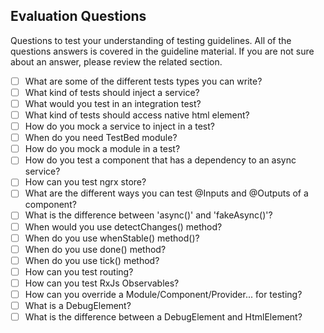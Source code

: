 ## Evaluation Questions

Questions to test your understanding of testing guidelines. All of the questions answers is covered in the guideline material. If you are not sure about an answer, please review the related section.

- [ ] What are some of the different tests types you can write?
- [ ] What kind of tests should inject a service?
- [ ] What would you test in an integration test?
- [ ] What kind of tests should access native html element? 
- [ ] How do you mock a service to inject in a test?
- [ ] When do you need TestBed module?
- [ ] How do you mock a module in a test?
- [ ] How do you test a component that has a dependency to an async service?
- [ ] How can you test ngrx store?
- [ ] What are the different ways you can test @Inputs and @Outputs of a component?
- [ ] What is the difference between 'async()' and 'fakeAsync()'? 
- [ ] When would you use detectChanges() method?
- [ ] When do you use whenStable() method()?
- [ ] When do you use done() method?
- [ ] When do you use tick() method?
- [ ] How can you test routing?
- [ ] How can you test RxJs Observables?
- [ ] How can you override a Module/Component/Provider... for testing?
- [ ] What is a DebugElement?
- [ ] What is the difference between a DebugElement and HtmlElement?
